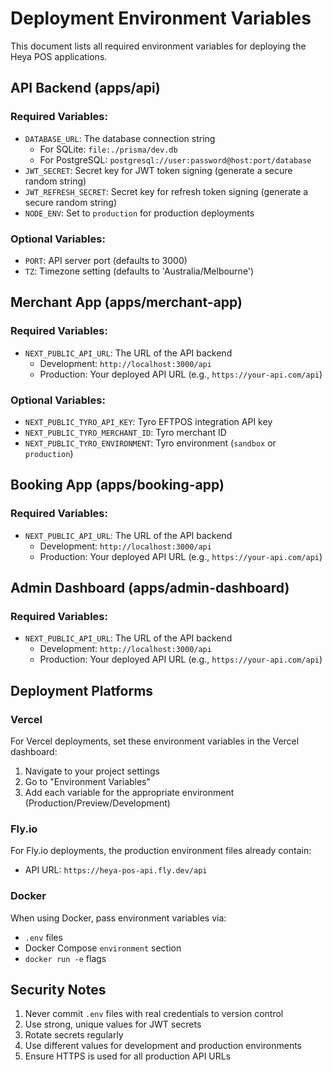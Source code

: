 # Deployment Environment Variables

This document lists all required environment variables for deploying the Heya POS applications.

## API Backend (apps/api)

### Required Variables:
- `DATABASE_URL`: The database connection string
  - For SQLite: `file:./prisma/dev.db`
  - For PostgreSQL: `postgresql://user:password@host:port/database`
- `JWT_SECRET`: Secret key for JWT token signing (generate a secure random string)
- `JWT_REFRESH_SECRET`: Secret key for refresh token signing (generate a secure random string)
- `NODE_ENV`: Set to `production` for production deployments

### Optional Variables:
- `PORT`: API server port (defaults to 3000)
- `TZ`: Timezone setting (defaults to 'Australia/Melbourne')

## Merchant App (apps/merchant-app)

### Required Variables:
- `NEXT_PUBLIC_API_URL`: The URL of the API backend
  - Development: `http://localhost:3000/api`
  - Production: Your deployed API URL (e.g., `https://your-api.com/api`)

### Optional Variables:
- `NEXT_PUBLIC_TYRO_API_KEY`: Tyro EFTPOS integration API key
- `NEXT_PUBLIC_TYRO_MERCHANT_ID`: Tyro merchant ID
- `NEXT_PUBLIC_TYRO_ENVIRONMENT`: Tyro environment (`sandbox` or `production`)

## Booking App (apps/booking-app)

### Required Variables:
- `NEXT_PUBLIC_API_URL`: The URL of the API backend
  - Development: `http://localhost:3000/api`
  - Production: Your deployed API URL (e.g., `https://your-api.com/api`)

## Admin Dashboard (apps/admin-dashboard)

### Required Variables:
- `NEXT_PUBLIC_API_URL`: The URL of the API backend
  - Development: `http://localhost:3000/api`
  - Production: Your deployed API URL (e.g., `https://your-api.com/api`)

## Deployment Platforms

### Vercel
For Vercel deployments, set these environment variables in the Vercel dashboard:
1. Navigate to your project settings
2. Go to "Environment Variables"
3. Add each variable for the appropriate environment (Production/Preview/Development)

### Fly.io
For Fly.io deployments, the production environment files already contain:
- API URL: `https://heya-pos-api.fly.dev/api`

### Docker
When using Docker, pass environment variables via:
- `.env` files
- Docker Compose `environment` section
- `docker run -e` flags

## Security Notes
1. Never commit `.env` files with real credentials to version control
2. Use strong, unique values for JWT secrets
3. Rotate secrets regularly
4. Use different values for development and production environments
5. Ensure HTTPS is used for all production API URLs